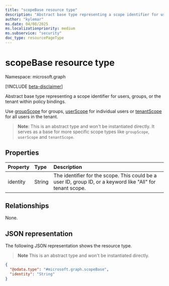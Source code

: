 ```yaml
---
title: "scopeBase resource type"
description: "Abstract base type representing a scope identifier for users, groups, or the tenant within policy bindings."
author: "kylemar"
ms.date: 04/08/2025
ms.localizationpriority: medium
ms.subservice: "security"
doc_type: resourcePageType
---
```


# scopeBase resource type

Namespace: microsoft.graph

[!INCLUDE [beta-disclaimer](../../includes/beta-disclaimer.md)]

Abstract base type representing a scope identifier for users, groups, or the tenant within policy bindings.

Use [groupScope](../resources/groupscope.md) for groups, [userScope](../resources/userscope.md) for individual users or [tenantScope](../resources/tenantscope.md) for all users in the tenant.

> **Note**: This is an abstract type and won't be instantiated directly. It serves as a base for more specific scope types like `groupScope`, `userScope` and `tenantScope`.

## Properties

| Property | Type   | Description                                                                                        |
| :------- | :----- | :------------------------------------------------------------------------------------------------- |
| identity | String | The identifier for the scope. This could be a user ID, group ID, or a keyword like "All" for tenant scope. |

## Relationships

None.

## JSON representation

The following JSON representation shows the resource type. 
>**Note** This is an abstract type and won't be instantiated directly.
<!-- {
  "blockType": "resource",
  "abstract": true,
  "@odata.type": "microsoft.graph.scopeBase",
  "openType": false
}-->
``` json
{
  "@odata.type": "#microsoft.graph.scopeBase",
  "identity": "String"
}
```

